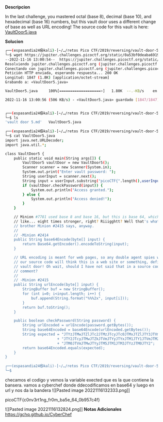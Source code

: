 **Descripcion**

In the last challenge, you mastered octal (base 8), decimal (base 10), and hexadecimal (base 16) numbers, but this vault door uses a different change of base as well as URL encoding! The source code for this vault is here: [VaultDoor5.java](https://jupiter.challenges.picoctf.org/static/0a53bf0deaba6919f98d8550c35aa253/VaultDoor5.java)

**Solucion**
```bash
┌──(espasandia24㉿kali)-[~/…/retos Pico CTF/2019/reversing/vault-door-5]
└─$ wget https://jupiter.challenges.picoctf.org/static/0a53bf0deaba6919f98d8550c35aa253/VaultDoor5.java
--2022-11-16 13:00:54--  https://jupiter.challenges.picoctf.org/static/0a53bf0deaba6919f98d8550c35aa253/VaultDoor5.java
Resolviendo jupiter.challenges.picoctf.org (jupiter.challenges.picoctf.org)... 3.131.60.8
Conectando con jupiter.challenges.picoctf.org (jupiter.challenges.picoctf.org)[3.131.60.8]:443... conectado.
Petición HTTP enviada, esperando respuesta... 200 OK
Longitud: 1847 (1.8K) [application/octet-stream]
Grabando a: «VaultDoor5.java»

VaultDoor5.java     100%[===================>]   1.80K  --.-KB/s    en 0.004s  

2022-11-16 13:00:56 (506 KB/s) - «VaultDoor5.java» guardado [1847/1847]

                                                                                
┌──(espasandia24㉿kali)-[~/…/retos Pico CTF/2019/reversing/vault-door-5]
└─$ ls
'vault door 5.md'   VaultDoor5.java
                                                                                
┌──(espasandia24㉿kali)-[~/…/retos Pico CTF/2019/reversing/vault-door-5]
└─$ cat VaultDoor5.java 
import java.net.URLDecoder;
import java.util.*;

class VaultDoor5 {
    public static void main(String args[]) {
        VaultDoor5 vaultDoor = new VaultDoor5();
        Scanner scanner = new Scanner(System.in);
        System.out.print("Enter vault password: ");
        String userInput = scanner.next();
        String input = userInput.substring("picoCTF{".length(),userInput.length()-1);
        if (vaultDoor.checkPassword(input)) {
            System.out.println("Access granted.");
        } else {
            System.out.println("Access denied!");
        }
    }

    // Minion #7781 used base 8 and base 16, but this is base 64, which is
    // like... eight times stronger, right? Riiigghtt? Well that's what my twin
    // brother Minion #2415 says, anyway.
    //
    // -Minion #2414
    public String base64Encode(byte[] input) {
        return Base64.getEncoder().encodeToString(input);
    }

    // URL encoding is meant for web pages, so any double agent spies who steal
    // our source code will think this is a web site or something, defintely not
    // vault door! Oh wait, should I have not said that in a source code
    // comment?
    //
    // -Minion #2415
    public String urlEncode(byte[] input) {
        StringBuffer buf = new StringBuffer();
        for (int i=0; i<input.length; i++) {
            buf.append(String.format("%%%2x", input[i]));
        }
        return buf.toString();
    }

    public boolean checkPassword(String password) {
        String urlEncoded = urlEncode(password.getBytes());
        String base64Encoded = base64Encode(urlEncoded.getBytes());
        String expected = "JTYzJTMwJTZlJTc2JTMzJTcyJTc0JTMxJTZlJTY3JTVm"
                        + "JTY2JTcyJTMwJTZkJTVmJTYyJTYxJTM1JTY1JTVmJTM2"
                        + "JTM0JTVmJTMwJTYyJTM5JTM1JTM3JTYzJTM0JTY2";
        return base64Encoded.equals(expected);
    }
}
                                                                                
┌──(espasandia24㉿kali)-[~/…/retos Pico CTF/2019/reversing/vault-door-5]
└─$ 

```
checamos el codigo y vemos la variable exected que es la que contiene la bansera.
vamos a  cyberchef donde ddecodificamos en base64 y luego en url y nos da la bandera
![[Pasted image 20221116132333.png]]

picoCTF{c0nv3rt1ng_fr0m_ba5e_64_0b957c4f}

![[Pasted image 20221116132824.png]]
**Notas Adicionales**
https://gchq.github.io/CyberChef